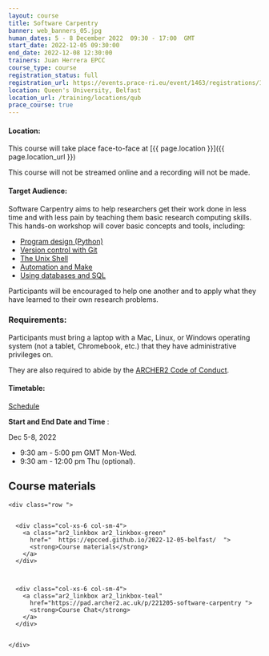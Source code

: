 ```yaml
---
layout: course
title: Software Carpentry
banner: web_banners_05.jpg 
human_dates: 5 - 8 December 2022  09:30 - 17:00  GMT
start_date: 2022-12-05 09:30:00
end_date: 2022-12-08 12:30:00
trainers: Juan Herrera EPCC
course_type: course
registration_status: full
registration_url: https://events.prace-ri.eu/event/1463/registrations/1079/
location: Queen's University, Belfast
location_url: /training/locations/qub
prace_course: true
---
```


#### Location:

This course will take place face-to-face at  [{{ page.location }}]({{ page.location_url }})

This course will not be streamed online and a recording will not be made.

#### Target Audience:

Software Carpentry aims to help researchers get their work done in less time and with less pain by teaching them basic research computing skills. This hands-on workshop will cover basic concepts and tools, including:

- [Program design (Python)](http://swcarpentry.github.io/python-novice-inflammation)
- [Version control with Git](https://swcarpentry.github.io/git-novice/)
- [The Unix Shell](https://swcarpentry.github.io/shell-novice/)
- [Automation and Make](http://swcarpentry.github.io/make-novice)
- [Using databases and SQL](http://swcarpentry.github.io/sql-novice-survey)


Participants will be encouraged to help one another and to apply what they have learned to their own research problems.



### Requirements:

Participants must bring a laptop with a Mac, Linux, or Windows operating system (not a tablet, Chromebook, etc.) that they have administrative privileges on.

They are also required to abide by the [ARCHER2  Code of Conduct](../../../about/policies/code-of-conduct.html). 


#### Timetable:

[Schedule](https://epcced.github.io/2022-12-05-belfast/#schedule)

**Start and End Date and Time** : 

Dec 5-8, 2022

- 9:30 am - 5:00 pm GMT Mon-Wed.
- 9:30 am - 12:00 pm Thu (optional).

<section id="service">



<h2><a name="materials">Course materials</a></h2>



    <div class="row ">	

		
      <div class="col-xs-6 col-sm-4">
        <a class="ar2_linkbox ar2_linkbox-green" 
          href="  https://epcced.github.io/2022-12-05-belfast/  ">
          <strong>Course materials</strong>         
        </a>
      </div>


 
      <div class="col-xs-6 col-sm-4">
        <a class="ar2_linkbox ar2_linkbox-teal" 
          href="https://pad.archer2.ac.uk/p/221205-software-carpentry ">
          <strong>Course Chat</strong>       
        </a>
      </div>
		
 
 	</div>
		
		
					


<!-- 		
<h2><a name="videos">Videos</a></h2>

<h3>Session 1</h3>

<div>
	<iframe title="Video" width="560" height="315" src="https://www.youtube.com/embed/xxxxxxxxxxx" frameborder="0" allow="accelerometer; autoplay; encrypted-media; gyroscope; picture-in-picture" allowfullscreen></iframe>
</div>

 -->





<!-- 
<h2><a name="feedback">Feedback</a></h2>


    <div class="row ">	

      <div class="col-xs-6 col-sm-4">
        <a class="ar2_linkbox ar2_linkbox-teal" 

 
		   href="https://events.prace-ri.eu/event/1463/surveys/1028/ "

		>
          <strong>Feedback</strong><br/>
          Please let us know what was great about this course and anything we can improve
        </a>
      </div>
    </div>
		
 -->		

 
</section>


